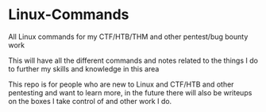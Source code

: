 # Linux-Commands
All Linux commands for my CTF/HTB/THM and other pentest/bug bounty work 

This will have all the different commands and notes related to the things I do to further my skills and knowledge in this area 

This repo is for people who are new to Linux and CTF/HTB and other pentesting and want to learn more, in the future there will also be writeups on the boxes I take control of and other work I do. 
